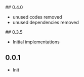 ## 0.4.0

- unused codes removed
- unused dependencies removed

## 0.3.5

- Initial implementations

## 0.0.1

- Init
